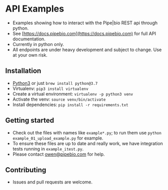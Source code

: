 # API Examples

- Examples showing how to interact with the Pipe|bio REST api through python.
- See [https://docs.pipebio.com](https://docs.pipebio.com) for full API documentation.
- Currently in python only.
- All endpoints are under heavy development and subject to change. Use at your own risk.

## Installation
- [Python3](https://wsvincent.com/install-python3-mac/) or just `brew install python@3.7`
- Virtualenv: `pip3 install virtualenv`
- Create a virtual environment: `virtualenv -p python3 venv`
- Activate the venv: `source venv/bin/activate`
- Install dependencies: `pip install -r requirements.txt`

## Getting started
- Check out the files with names like `example*.py`; to run them use `python example_01_upload_example.py` for example.
- To ensure these files are up to date and really work, we have integration tests running in `example_itest.py`.
- Please contact owen@pipebio.com for help.

## Contributing
- Issues and pull requests are welcome.